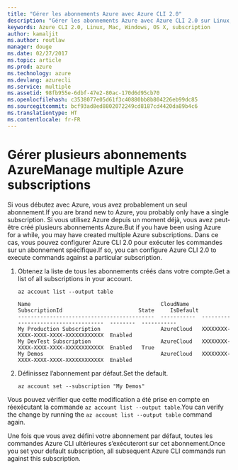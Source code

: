 ```yaml
---
title: "Gérer les abonnements Azure avec Azure CLI 2.0"
description: "Gérer les abonnements Azure avec Azure CLI 2.0 sur Linux, Mac ou Windows."
keywords: Azure CLI 2.0, Linux, Mac, Windows, OS X, subscription
author: kamaljit
ms.author: routlaw
manager: douge
ms.date: 02/27/2017
ms.topic: article
ms.prod: azure
ms.technology: azure
ms.devlang: azurecli
ms.service: multiple
ms.assetid: 98fb955e-6dbf-47e2-80ac-170d6d95cb70
ms.openlocfilehash: c3538077e05d61f3c40880bb8b804226eb99dc85
ms.sourcegitcommit: bcf93ad8ed8802072249cd8187cd4420da89b4c6
ms.translationtype: HT
ms.contentlocale: fr-FR
---
```

# <a name="manage-multiple-azure-subscriptions"></a><span data-ttu-id="d42a9-104">Gérer plusieurs abonnements Azure</span><span class="sxs-lookup"><span data-stu-id="d42a9-104">Manage multiple Azure subscriptions</span></span>

<span data-ttu-id="d42a9-105">Si vous débutez avec Azure, vous avez probablement un seul abonnement.</span><span class="sxs-lookup"><span data-stu-id="d42a9-105">If you are brand new to Azure, you probably only have a single subscription.</span></span>
<span data-ttu-id="d42a9-106">Si vous utilisez Azure depuis un moment déjà, vous avez peut-être créé plusieurs abonnements Azure.</span><span class="sxs-lookup"><span data-stu-id="d42a9-106">But if you have been using Azure for a while, you may have created multiple Azure subscriptions.</span></span>
<span data-ttu-id="d42a9-107">Dans ce cas, vous pouvez configurer Azure CLI 2.0 pour exécuter les commandes sur un abonnement spécifique.</span><span class="sxs-lookup"><span data-stu-id="d42a9-107">If so, you can configure Azure CLI 2.0 to execute commands against a particular subscription.</span></span>

1. <span data-ttu-id="d42a9-108">Obtenez la liste de tous les abonnements créés dans votre compte.</span><span class="sxs-lookup"><span data-stu-id="d42a9-108">Get a list of all subscriptions in your account.</span></span>

   ```azurecli
   az account list --output table
   ```

   ```Output
   Name                                         CloudName    SubscriptionId                        State     IsDefault
   -------------------------------------------  -----------  ------------------------------------  --------  -----------
   My Production Subscription                   AzureCloud   XXXXXXXX-XXXX-XXXX-XXXX-XXXXXXXXXXXX  Enabled
   My DevTest Subscription                      AzureCloud   XXXXXXXX-XXXX-XXXX-XXXX-XXXXXXXXXXXX  Enabled   True
   My Demos                                     AzureCloud   XXXXXXXX-XXXX-XXXX-XXXX-XXXXXXXXXXXX  Enabled
   ```

1. <span data-ttu-id="d42a9-109">Définissez l’abonnement par défaut.</span><span class="sxs-lookup"><span data-stu-id="d42a9-109">Set the default.</span></span>
 
   ```azurecli
   az account set --subscription "My Demos"
   ```

<span data-ttu-id="d42a9-110">Vous pouvez vérifier que cette modification a été prise en compte en réexécutant la commande `az account list --output table`.</span><span class="sxs-lookup"><span data-stu-id="d42a9-110">You can verify the change by running the `az account list --output table` command again.</span></span>

<span data-ttu-id="d42a9-111">Une fois que vous avez défini votre abonnement par défaut, toutes les commandes Azure CLI ultérieures s’exécuteront sur cet abonnement.</span><span class="sxs-lookup"><span data-stu-id="d42a9-111">Once you set your default subscription, all subsequent Azure CLI commands run against this subscription.</span></span>